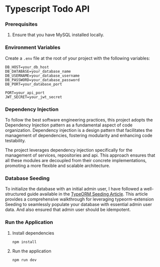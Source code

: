 # Typescript Todo API

### Prerequisites

1. Ensure that you have MySQL installed locally.

### Environment Variables

Create a `.env` file at the root of your project with the following variables:

```env
DB_HOST=your_db_host
DB_DATABASE=your_database_name
DB_USERNAME=your_database_username
DB_PASSWORD=your_database_password
DB_PORT=your_database_port

PORT=your_api_port
JWT_SECRET=your_jwt_secret
```

### Dependency Injection

To follow the best software engineering practices, this project adopts the Dependency Injection pattern as a fundamental aspect of code organization. Dependency injection is a design pattern that facilitates the management of dependencies, fostering modularity and enhancing code testability.

The project leverages dependency injection specifically for the management of services, repositories and api. This approach ensures that all these modules are decoupled from their concrete implementations, promoting a more flexible and scalable architecture.

### Database Seeding

To initialize the database with an initial admin user, I have followed a well-structured guide available in the [TypeORM Seeding Article](https://www.testingfly.com/articles/seed-database-using-typeorm-seeding). This article provides a comprehensive walkthrough for leveraging typeorm-extension Seeding to seamlessly populate your database with essential admin user data. And also ensured that admin user should be idempotent.

### Run the Application

1. Install dependencies
   ```
   npm install
   ```
2. Run the application
   ```
   npm run dev
   ```
